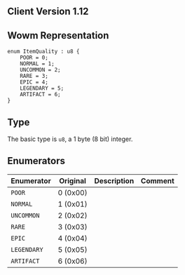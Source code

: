 ## Client Version 1.12

## Wowm Representation
```rust,ignore
enum ItemQuality : u8 {
    POOR = 0;    
    NORMAL = 1;    
    UNCOMMON = 2;    
    RARE = 3;    
    EPIC = 4;    
    LEGENDARY = 5;    
    ARTIFACT = 6;    
}

```
## Type
The basic type is `u8`, a 1 byte (8 bit) integer.
## Enumerators
| Enumerator | Original  | Description | Comment |
| --------- | -------- | ----------- | ------- |
| `POOR` | 0 (0x00) |  |  |
| `NORMAL` | 1 (0x01) |  |  |
| `UNCOMMON` | 2 (0x02) |  |  |
| `RARE` | 3 (0x03) |  |  |
| `EPIC` | 4 (0x04) |  |  |
| `LEGENDARY` | 5 (0x05) |  |  |
| `ARTIFACT` | 6 (0x06) |  |  |
